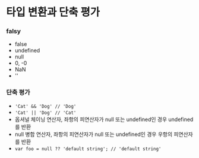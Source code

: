 # 타입 변환과 단축 평가

### falsy
* false
* undefined
* null
* 0, -0
* NaN
* ''

### 단축 평가
* `'Cat' && 'Dog' // 'Dog'`
* `'Cat' || 'Dog' // 'Cat'`
* 옵셔널 체이닝 연산자, 좌항의 피연산자가 null 또는 undefined인 경우 undefined를 반환
* null 병합 연산자, 좌항의 피연산자가 null 또는 undefined인 경우 우항의 피연산자를 반환
* `var foo = null ?? 'default string'; // 'default string'`
